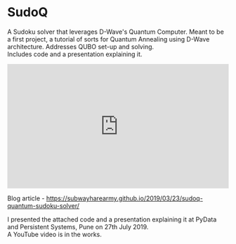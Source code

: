 # SudoQ
A Sudoku solver that leverages D-Wave's Quantum Computer.
Meant to be a first project, a tutorial of sorts for Quantum Annealing using D-Wave architecture. Addresses QUBO set-up and solving.  
Includes code and a presentation explaining it. 

<style>.embed-container { position: relative; padding-bottom: 56.25%; height: 0; overflow: hidden; max-width: 100%; } .embed-container iframe, .embed-container object, .embed-container embed { position: absolute; top: 0; left: 0; width: 100%; height: 100%; }</style><div class='embed-container'><iframe src='https://www.youtube.com/embed/1TSZNf_5TEw' frameborder='0' allowfullscreen></iframe></div>

Blog article - https://subwayharearmy.github.io/2019/03/23/sudoq-quantum-sudoku-solver/  
  
I presented the attached code and a presentation explaining it at PyData and Persistent Systems, Pune on 27th July 2019.  
A YouTube video is in the works.
